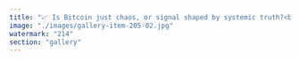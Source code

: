 ```yaml
---
title: "📈 Is Bitcoin just chaos, or signal shaped by systemic truth?<br /><br />I recently explored a model that frames Bitcoin not as a speculative anomaly, but as a thermodynamic signal bounded by a deeper attractor.<br /><br />The visual tells the story:<br /><br />🔴 A derivative sigmoid peaks at $115K in 2025 — a pure emergent arc of systemic coherence. 🟠 A sigmoid expresses the cumulative belief saturating over time. 🔵 A BTC price curve, shaped from historical anchor points and gently disturbed by volatility — chaotic, yet never breaching the red envelope.<br /><br />Why it matters:<br />- The model doesn't predict price — it reveals a constraint: market noise must bow to systemic rhythm.<br />- Anchored in internet penetration, capital availability, and cognitive throughput, 2025 emerges as the inflection point of global coordination.<br />- BTC's wildness isn't lawless — it's bounded emergence under recursive belief pressure.<br /><br />This is not financial advice — it's a meditation on emergence, signal ecology, and the strange elegance of crypto thermodynamics.<br /><br />The arc bends toward coherence. Markets just try to catch up.<br /><br />Would love to hear your thoughts.<br /><br /><br />#Bitcoin <br />#CryptoMarkets <br />#SystemsThinking <br />#SigmoidEmergence <br />#TruthArc <br />#BTC <br />#SignalEcology <br />#Recalibration"
image: "./images/gallery-item-205-02.jpg"
watermark: "214"
section: "gallery"
---
```

